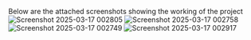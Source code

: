 Below are the attached screenshots showing the working of the project
![Screenshot 2025-03-17 002805](https://github.com/user-attachments/assets/d2a2015c-59af-4f37-ba5d-908054d26c96)
![Screenshot 2025-03-17 002758](https://github.com/user-attachments/assets/1a1f951b-3996-4979-9f1e-67387501746a)
![Screenshot 2025-03-17 002749](https://github.com/user-attachments/assets/ecba88ef-9c2c-41ca-a776-bd2b94f13b61)
![Screenshot 2025-03-17 002917](https://github.com/user-attachments/assets/3e1fdc5f-455d-4b8a-92df-b24831ae8546)
